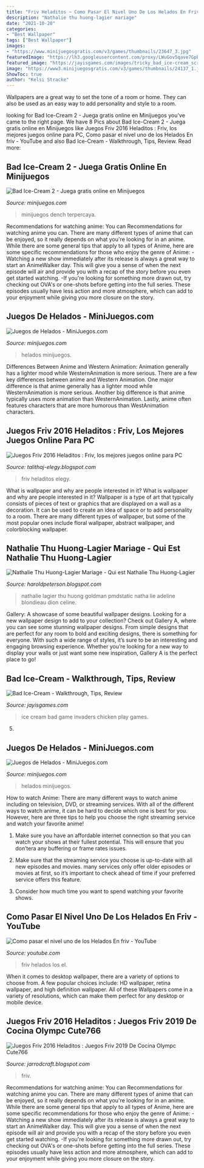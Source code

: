 ```yaml
---
title: "Friv Heladitos ~ Como Pasar El Nivel Uno De Los Helados En Friv"
description: "Nathalie thu huong-lagier mariage"
date: "2021-10-20"
categories:
- "Best Wallpaper"
tags: ["Best Wallpaper"]
images:
- "https://www.minijuegosgratis.com/v3/games/thumbnails/23647_3.jpg"
featuredImage: "https://lh3.googleusercontent.com/proxy/LWuGov5qave7GpbjVqqQixjzEEBXdzJ9V0vBKUsGmkdU8sKweMVmy_h6fsJuMMSqF2XF3Sh1XZ6Gtt28zvJ4Awo=w1200-h630-p-k-no-nu"
featured_image: "https://jayisgames.com/images/tricky_bad_ice-cream_screen1.jpg"
image: "https://www3.minijuegosgratis.com/v3/games/thumbnails/24137_1.jpg"
ShowToc: true
author: "Kelsi Stracke"
---
```



Wallpapers are a great way to set the tone of a room or home. They can also be used as an easy way to add personality and style to a room.

	

		
looking for Bad Ice-Cream 2 - Juega gratis online en Minijuegos you've came to the right page. We have 8 Pics about Bad Ice-Cream 2 - Juega gratis online en Minijuegos like Juegos Friv 2016 Heladitos : Friv, los mejores juegos online para PC, Como pasar el nivel uno de los Helados En friv - YouTube and also Bad Ice-Cream - Walkthrough, Tips, Review. Read more:
		
    
## Bad Ice-Cream 2 - Juega Gratis Online En Minijuegos

<img loading=lazy src="https://www3.minijuegosgratis.com/v3/games/thumbnails/24137_1.jpg" onerror="this.onerror=null;this.src='https://tse1.mm.bing.net/th?id=OIP.1ApQvFvo_mxMYlUfLIzJSAAAAA&amp;pid=15.1';" alt="Bad Ice-Cream 2 - Juega gratis online en Minijuegos">

_Source: minijuegos.com_

>minijuegos dench terpercaya. 

	

Recommendations for watching anime: You can
Recommendations for watching anime you can. There are many different types of anime that can be enjoyed, so it really depends on what you're looking for in an anime. While there are some general tips that apply to all types of Anime, here are some specific recommendations for those who enjoy the genre of Anime: 
-Watching a new show immediately after its release is always a great way to start an AnimeWalker day. This will give you a sense of when the next episode will air and provide you with a recap of the story before you even get started watching. 
-If you're looking for something more drawn out, try checking out OVA's or one-shots before getting into the full series. These episodes usually have less action and more atmosphere, which can add to your enjoyment while giving you more closure on the story.

    
## Juegos De Helados - MiniJuegos.com

<img loading=lazy src="https://www.minijuegosgratis.com/v3/games/thumbnails/23647_3.jpg" onerror="this.onerror=null;this.src='https://tse2.mm.bing.net/th?id=OIP.KoGOcO8_-Al27-jxTchg2wAAAA&amp;pid=15.1';" alt="Juegos de Helados - MiniJuegos.com">

_Source: minijuegos.com_

>helados minijuegos. 

	

Differences Between Anime and Western Animation: Animation generally has a lighter mood while WesternAnimation is more serious.
There are a few key differences between anime and Western Animation. One major difference is that anime generally has a lighter mood while WesternAnimation is more serious. Another big difference is that anime typically uses more animation than WesternAnimation. Lastly, anime often features characters that are more humorous than WestAnimation characters.

    
## Juegos Friv 2016 Heladitos : Friv, Los Mejores Juegos Online Para PC

<img loading=lazy src="http://i.ytimg.com/vi/FsR7JBXGNHU/maxresdefault.jpg" onerror="this.onerror=null;this.src='https://tse3.mm.bing.net/th?id=OIP.iZMZJ6OVzEFJ4ABklmyz1AHaEK&amp;pid=15.1';" alt="Juegos Friv 2016 Heladitos : Friv, los mejores juegos online para PC">

_Source: talithaj-elegy.blogspot.com_

>friv heladitos elegy. 

	

What is wallpaper and why are people interested in it?
What is wallpaper and why are people interested in it?
Wallpaper is a type of art that typically consists of pieces of text or graphics that are displayed on a wall as a decoration. It can be used to create an idea of space or to add personality to a room. There are many different types of wallpaper, but some of the most popular ones include floral wallpaper, abstract wallpaper, and colorblocking wallpaper.

    
## Nathalie Thu Huong-Lagier Mariage - Qui Est Nathalie Thu Huong-Lagier

<img loading=lazy src="https://i0.wp.com/img.voi.pmdstatic.net/fit/http.3A.2F.2Fprd2-bone-image.2Es3-website-eu-west-1.2Eamazonaws.2Ecom.2Fvoi.2Fvar.2Fvoi.2Fstorage.2Fimages.2Fmedia.2Fmultiupload-du-22-mars-2013.2Fadeline-blondieau.2F8554362-1-fre-FR.2Fadeline-blondieau.2Ejpg/1237x693/crop-from/top/voi.jpg" onerror="this.onerror=null;this.src='https://tse1.mm.bing.net/th?id=OIP.0DxvAxUJ1ds2dmtgDDH16wHaEJ&amp;pid=15.1';" alt="Nathalie Thu Huong-Lagier Mariage - Qui est Nathalie Thu Huong-Lagier">

_Source: haroldpeterson.blogspot.com_

>nathalie lagier thu huong goldman pmdstatic natha lie adeline blondieau dion celine. 

	

Gallery: A showcase of some beautiful wallpaper designs.
Looking for a new wallpaper design to add to your collection? Check out Gallery A, where you can see some stunning wallpaper designs. From simple designs that are perfect for any room to bold and exciting designs, there is something for everyone. With such a wide range of styles, it’s sure to be an interesting and engaging browsing experience. Whether you’re looking for a new way to display your walls or just want some new inspiration, Gallery A is the perfect place to go!





	
	
    
## Bad Ice-Cream - Walkthrough, Tips, Review

<img loading=lazy src="https://jayisgames.com/images/tricky_bad_ice-cream_screen1.jpg" onerror="this.onerror=null;this.src='https://tse1.mm.bing.net/th?id=OIP.Pfx8eS3CpFb132abq65x7gHaGe&amp;pid=15.1';" alt="Bad Ice-Cream - Walkthrough, Tips, Review">

_Source: jayisgames.com_

>ice cream bad game invaders chicken play games. 

	

5.

    
## Juegos De Helados - MiniJuegos.com

<img loading=lazy src="https://www.minijuegosgratis.com/v3/games/thumbnails/14715_3.jpg" onerror="this.onerror=null;this.src='https://tse4.mm.bing.net/th?id=OIP._tiiEw8pxN0U2wxmDQtELgAAAA&amp;pid=15.1';" alt="Juegos de Helados - MiniJuegos.com">

_Source: minijuegos.com_

>helados minijuegos. 

	

How to watch Anime: There are many different ways to watch anime including on television, DVD, or streaming services.
With all of the different ways to watch anime, it can be hard to decide which one is best for you. However, here are three tips to help you choose the right streaming service and watch your favorite anime!
1. Make sure you have an affordable internet connection so that you can watch your shows at their fullest potential. This will ensure that you don’tera any buffering or frame rates issues.

2. Make sure that the streaming service you choose is up-to-date with all new episodes and movies. many services only offer older episodes or movies at first, so it’s important to check ahead of time if your preferred service offers this feature.

3. Consider how much time you want to spend watching your favorite shows.

    
## Como Pasar El Nivel Uno De Los Helados En Friv - YouTube

<img loading=lazy src="https://i.ytimg.com/vi/cWvX-ExfCrA/maxresdefault.jpg" onerror="this.onerror=null;this.src='https://tse4.mm.bing.net/th?id=OIP.IZOUgbIjum3k6mbvzuEGrQHaEK&amp;pid=15.1';" alt="Como pasar el nivel uno de los Helados En friv - YouTube">

_Source: youtube.com_

>friv helados los el. 

	

When it comes to desktop wallpaper, there are a variety of options to choose from. A few popular choices include: HD wallpaper, retina wallpaper, and high definition wallpaper. All of these Wallpapers come in a variety of resolutions, which can make them perfect for any desktop or mobile device. 

    
## Juegos Friv 2016 Heladitos : Juegos Friv 2019 De Cocina Olympc Cute766

<img loading=lazy src="https://lh3.googleusercontent.com/proxy/LWuGov5qave7GpbjVqqQixjzEEBXdzJ9V0vBKUsGmkdU8sKweMVmy_h6fsJuMMSqF2XF3Sh1XZ6Gtt28zvJ4Awo=w1200-h630-p-k-no-nu" onerror="this.onerror=null;this.src='https://tse3.mm.bing.net/th?id=OIP.jZw4XgxmLqlHL1BX-9LwTwHaGS&amp;pid=15.1';" alt="Juegos Friv 2016 Heladitos : Juegos Friv 2019 De Cocina Olympc Cute766">

_Source: jarrodcraft.blogspot.com_

>friv. 

	

Recommendations for watching anime: You can
Recommendations for watching anime you can. There are many different types of anime that can be enjoyed, so it really depends on what you're looking for in an anime. While there are some general tips that apply to all types of Anime, here are some specific recommendations for those who enjoy the genre of Anime: 
-Watching a new show immediately after its release is always a great way to start an AnimeWalker day. This will give you a sense of when the next episode will air and provide you with a recap of the story before you even get started watching. 
-If you're looking for something more drawn out, try checking out OVA's or one-shots before getting into the full series. These episodes usually have less action and more atmosphere, which can add to your enjoyment while giving you more closure on the story.

